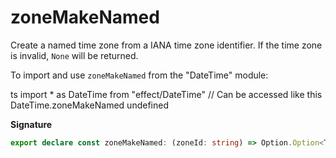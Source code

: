 # zoneMakeNamed

Create a named time zone from a IANA time zone identifier. If the time zone
is invalid, `None` will be returned.

To import and use `zoneMakeNamed` from the "DateTime" module:

ts
import \* as DateTime from "effect/DateTime"
// Can be accessed like this
DateTime.zoneMakeNamed
undefined

**Signature**

```ts
export declare const zoneMakeNamed: (zoneId: string) => Option.Option<TimeZone.Named>
```
